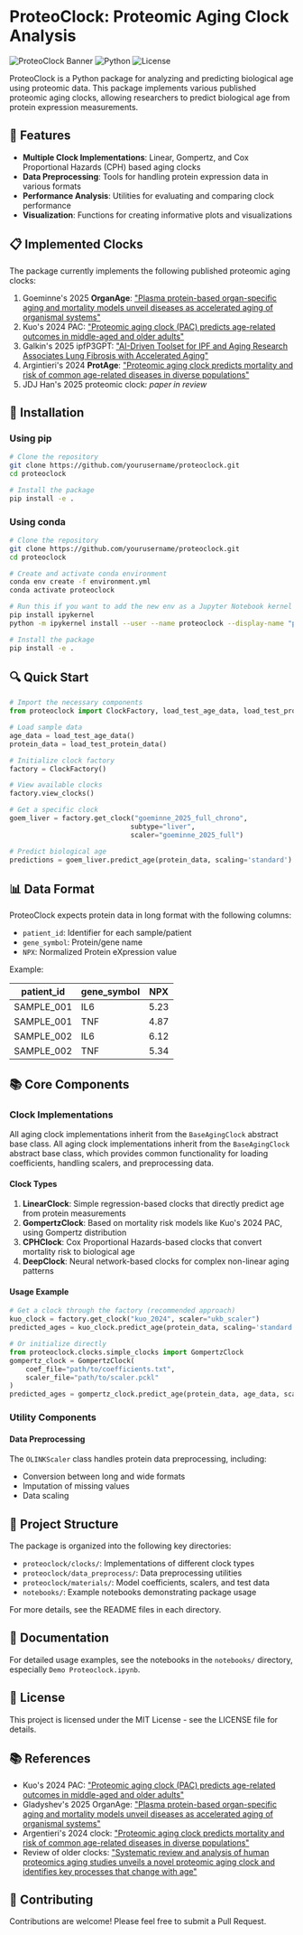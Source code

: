 # ProteoClock: Proteomic Aging Clock Analysis

![ProteoClock Banner](https://img.shields.io/badge/ProteoClock-Proteomic%20Aging%20Analysis-blue)
![Python](https://img.shields.io/badge/Python-3.11%2B-brightgreen)
![License](https://img.shields.io/badge/License-MIT-yellow)

ProteoClock is a Python package for analyzing and predicting biological age using proteomic data. This package implements various published proteomic aging clocks, allowing researchers to predict biological age from protein expression measurements.

## 🧬 Features

- **Multiple Clock Implementations**: Linear, Gompertz, and Cox Proportional Hazards (CPH) based aging clocks
- **Data Preprocessing**: Tools for handling protein expression data in various formats
- **Performance Analysis**: Utilities for evaluating and comparing clock performance
- **Visualization**: Functions for creating informative plots and visualizations

## 📋 Implemented Clocks

The package currently implements the following published proteomic aging clocks:

1. Goeminne's 2025 **OrganAge**: ["Plasma protein-based organ-specific aging and mortality models unveil diseases as accelerated aging of organismal systems"](https://doi.org/10.1016/j.cmet.2024.10.005)
2. Kuo's 2024 PAC: ["Proteomic aging clock (PAC) predicts age-related outcomes in middle-aged and older adults"](https://doi.org/10.1101/2023.12.19.23300228)
3. Galkin's 2025 ipfP3GPT: ["AI-Driven Toolset for IPF and Aging Research Associates Lung Fibrosis with Accelerated Aging"](https://doi.org/10.1101/2025.01.09.632065 )
4. Argintieri's 2024 **ProtAge**: ["Proteomic aging clock predicts mortality and risk of common age-related diseases in diverse populations"](https://doi.org/10.1038/s41591-024-03164-7)
5. JDJ Han's 2025 proteomic clock: *paper in review*

## 🚀 Installation

### Using pip

```bash
# Clone the repository
git clone https://github.com/yourusername/proteoclock.git
cd proteoclock

# Install the package
pip install -e .
```

### Using conda

```bash
# Clone the repository
git clone https://github.com/yourusername/proteoclock.git
cd proteoclock

# Create and activate conda environment
conda env create -f environment.yml
conda activate proteoclock

# Run this if you want to add the new env as a Jupyter Notebook kernel
pip install ipykernel
python -m ipykernel install --user --name proteoclock --display-name "proteoclock"

# Install the package
pip install -e .
```


## 🔍 Quick Start

```python
# Import the necessary components
from proteoclock import ClockFactory, load_test_age_data, load_test_protein_data

# Load sample data
age_data = load_test_age_data()
protein_data = load_test_protein_data()

# Initialize clock factory
factory = ClockFactory()

# View available clocks
factory.view_clocks()

# Get a specific clock
goem_liver = factory.get_clock("goeminne_2025_full_chrono",
                              subtype="liver", 
                              scaler="goeminne_2025_full")

# Predict biological age
predictions = goem_liver.predict_age(protein_data, scaling='standard')
```

## 📊 Data Format

ProteoClock expects protein data in long format with the following columns:
- `patient_id`: Identifier for each sample/patient
- `gene_symbol`: Protein/gene name
- `NPX`: Normalized Protein eXpression value

Example:

| patient_id | gene_symbol | NPX   |
|------------|-------------|-------|
| SAMPLE_001 | IL6         | 5.23  |
| SAMPLE_001 | TNF         | 4.87  |
| SAMPLE_002 | IL6         | 6.12  |
| SAMPLE_002 | TNF         | 5.34  |

## 📚 Core Components

### Clock Implementations

All aging clock implementations inherit from the `BaseAgingClock` abstract base class.
All aging clock implementations inherit from the `BaseAgingClock` abstract base class, which provides common functionality for loading coefficients, handling scalers, and preprocessing data.

#### Clock Types

1. **LinearClock**: Simple regression-based clocks that directly predict age from protein measurements
2. **GompertzClock**: Based on mortality risk models like Kuo's 2024 PAC, using Gompertz distribution
3. **CPHClock**: Cox Proportional Hazards-based clocks that convert mortality risk to biological age
4. **DeepClock**: Neural network-based clocks for complex non-linear aging patterns

#### Usage Example

```python
# Get a clock through the factory (recommended approach)
kuo_clock = factory.get_clock("kuo_2024", scaler="ukb_scaler")
predicted_ages = kuo_clock.predict_age(protein_data, scaling='standard')

# Or initialize directly
from proteoclock.clocks.simple_clocks import GompertzClock
gompertz_clock = GompertzClock(
    coef_file="path/to/coefficients.txt",
    scaler_file="path/to/scaler.pckl"
)
predicted_ages = gompertz_clock.predict_age(protein_data, age_data, scaling='standard')
```

### Utility Components

#### Data Preprocessing

The `OLINKScaler` class handles protein data preprocessing, including:

- Conversion between long and wide formats
- Imputation of missing values
- Data scaling

## 📂 Project Structure

The package is organized into the following key directories:

- `proteoclock/clocks/`: Implementations of different clock types
- `proteoclock/data_preprocess/`: Data preprocessing utilities
- `proteoclock/materials/`: Model coefficients, scalers, and test data
- `notebooks/`: Example notebooks demonstrating package usage

For more details, see the README files in each directory.

## 📖 Documentation

For detailed usage examples, see the notebooks in the `notebooks/` directory, especially `Demo Proteoclock.ipynb`.

## 📄 License

This project is licensed under the MIT License - see the LICENSE file for details.

## 📚 References

- Kuo's 2024 PAC: ["Proteomic aging clock (PAC) predicts age-related outcomes in middle-aged and older adults"](https://onlinelibrary.wiley.com/doi/10.1111/acel.14195)
- Gladyshev's 2025 OrganAge: ["Plasma protein-based organ-specific aging and mortality models unveil diseases as accelerated aging of organismal systems"](https://doi.org/10.1016/j.cmet.2024.10.005)
- Argentieri's 2024 clock: ["Proteomic aging clock predicts mortality and risk of common age-related diseases in diverse populations"](https://www.nature.com/articles/s41591-024-03164-7)
- Review of older clocks: ["Systematic review and analysis of human proteomics aging studies unveils a novel proteomic aging clock and identifies key processes that change with age"](https://doi.org/10.1016/j.arr.2020.101070)

## 🤝 Contributing

Contributions are welcome! Please feel free to submit a Pull Request.
